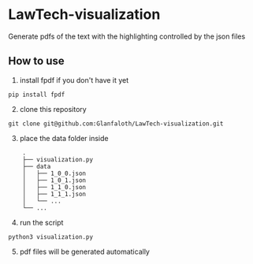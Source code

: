 # LawTech-visualization
Generate pdfs of the text with the highlighting controlled by the json files

## How to use
1. install fpdf if you don't have it yet
```
pip install fpdf
```
2. clone this repository
```
git clone git@github.com:Glanfaloth/LawTech-visualization.git
```
3. place the data folder inside
```
    .
    ├── visualization.py
    ├── data
    │   ├── 1_0_0.json
    │   ├── 1_0_1.json
    │   ├── 1_1_0.json
    │   ├── 1_1_1.json
    │   └── ...
    └── ...
```
4. run the script
```
python3 visualization.py
```
5. pdf files will be generated automatically
